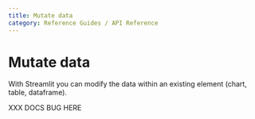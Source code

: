 ```yaml
---
title: Mutate data
category: Reference Guides / API Reference
---
```


# Mutate data

With Streamlit you can modify the data within an existing element (chart,
table, dataframe).

XXX DOCS BUG HERE
<Autofunction function="streamlit.delta_generator.DeltaGenerator.add_rows" />
